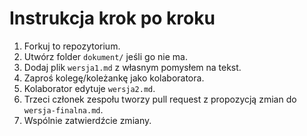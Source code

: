 # Instrukcja krok po kroku

1. Forkuj to repozytorium.
2. Utwórz folder `dokument/` jeśli go nie ma.
3. Dodaj plik `wersja1.md` z własnym pomysłem na tekst.
4. Zaproś kolegę/koleżankę jako kolaboratora.
5. Kolaborator edytuje `wersja2.md`.
6. Trzeci członek zespołu tworzy pull request z propozycją zmian do `wersja-finalna.md`.
7. Wspólnie zatwierdźcie zmiany.
